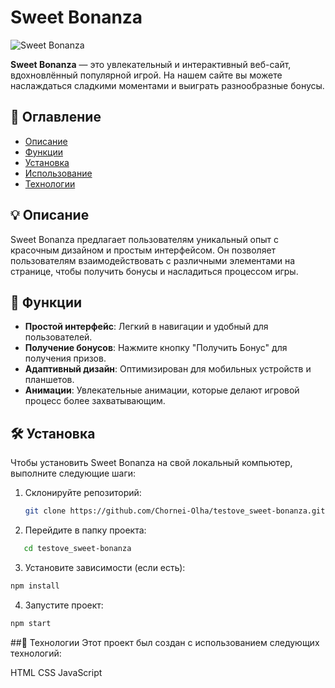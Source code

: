 # Sweet Bonanza

![Sweet Bonanza]([https://your-image-url.com/image.png](https://github.com/Chornei-Olha/testove_sweet-bonanza))

**Sweet Bonanza** — это увлекательный и интерактивный веб-сайт, вдохновлённый популярной игрой. На нашем сайте вы можете наслаждаться сладкими моментами и выиграть разнообразные бонусы.

## 📌 Оглавление

- [Описание](#описание)
- [Функции](#функции)
- [Установка](#установка)
- [Использование](#использование)
- [Технологии](#технологии)

## 💡 Описание

Sweet Bonanza предлагает пользователям уникальный опыт с красочным дизайном и простым интерфейсом. Он позволяет пользователям взаимодействовать с различными элементами на странице, чтобы получить бонусы и насладиться процессом игры.

## 🚀 Функции

- **Простой интерфейс**: Легкий в навигации и удобный для пользователей.
- **Получение бонусов**: Нажмите кнопку "Получить Бонус" для получения призов.
- **Адаптивный дизайн**: Оптимизирован для мобильных устройств и планшетов.
- **Анимации**: Увлекательные анимации, которые делают игровой процесс более захватывающим.

## 🛠 Установка

Чтобы установить Sweet Bonanza на свой локальный компьютер, выполните следующие шаги:

1. Склонируйте репозиторий:

   ```bash
   git clone https://github.com/Chornei-Olha/testove_sweet-bonanza.git
   
2. Перейдите в папку проекта:

```bash
   cd testove_sweet-bonanza
```
3. Установите зависимости (если есть):

```bash
npm install
```

4. Запустите проект:

```bash
npm start
```
##🎨 Технологии
Этот проект был создан с использованием следующих технологий:

HTML
CSS
JavaScript
